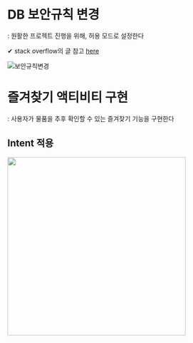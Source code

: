 # DB 보안규칙 변경
: 원활한 프로젝트 진행을 위해, 허용 모드로 설정한다

✔ stack overflow의 글 참고 [here](https://stackoverflow.com/questions/37403747/firebase-permission-denied)

![보안규칙변경](https://user-images.githubusercontent.com/47620950/144175979-e0aefa1e-603c-4f5a-bb33-76d9cf7fb108.PNG)

# 즐겨찾기 액티비티 구현
: 사용자가 물품을 추후 확인할 수 있는 즐겨찾기 기능을 구현한다

## Intent 적용
<img src="https://user-images.githubusercontent.com/47620950/144253975-4f2bb768-5e5b-4f90-bc95-1032ddff8888.png" width="400" />
